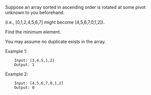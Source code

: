 Suppose an array sorted in ascending order is rotated at some pivot unknown to you beforehand.

(i.e.,  [0,1,2,4,5,6,7] might become  [4,5,6,7,0,1,2]).

Find the minimum element.

You may assume no duplicate exists in the array.

Example 1:

        Input: [3,4,5,1,2] 
        Output: 1
  
Example 2:

        Input: [4,5,6,7,0,1,2]
        Output: 0
